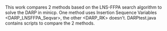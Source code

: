 This work compares 2 methods based on the LNS-FFPA search algorithm to solve the DARP in minicp.
One method uses Insertion Sequence Variables <DARP_LNSFFPA_Seqvar>, the other <DARP_RK> doesn't.
DARPtest.java contains scripts to compare the 2 methods.


